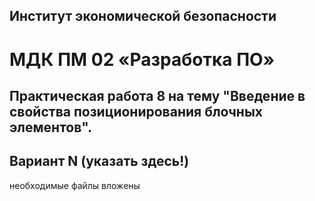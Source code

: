 ## Институт экономической безопасности

# МДК ПМ 02 «Разработка ПО»

## Практическая работа 8 на тему "Введение в свойства позиционирования блочных элементов".
## Вариант N (указать здесь!)

необходимые файлы вложены
